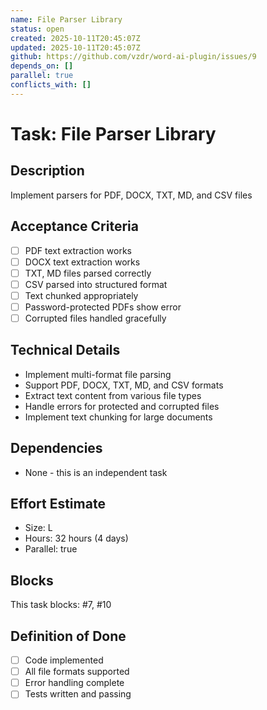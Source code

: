 ```yaml
---
name: File Parser Library
status: open
created: 2025-10-11T20:45:07Z
updated: 2025-10-11T20:45:07Z
github: https://github.com/vzdr/word-ai-plugin/issues/9
depends_on: []
parallel: true
conflicts_with: []
---
```


# Task: File Parser Library

## Description
Implement parsers for PDF, DOCX, TXT, MD, and CSV files

## Acceptance Criteria
- [ ] PDF text extraction works
- [ ] DOCX text extraction works
- [ ] TXT, MD files parsed correctly
- [ ] CSV parsed into structured format
- [ ] Text chunked appropriately
- [ ] Password-protected PDFs show error
- [ ] Corrupted files handled gracefully

## Technical Details
- Implement multi-format file parsing
- Support PDF, DOCX, TXT, MD, and CSV formats
- Extract text content from various file types
- Handle errors for protected and corrupted files
- Implement text chunking for large documents

## Dependencies
- None - this is an independent task

## Effort Estimate
- Size: L
- Hours: 32 hours (4 days)
- Parallel: true

## Blocks
This task blocks: #7, #10

## Definition of Done
- [ ] Code implemented
- [ ] All file formats supported
- [ ] Error handling complete
- [ ] Tests written and passing
